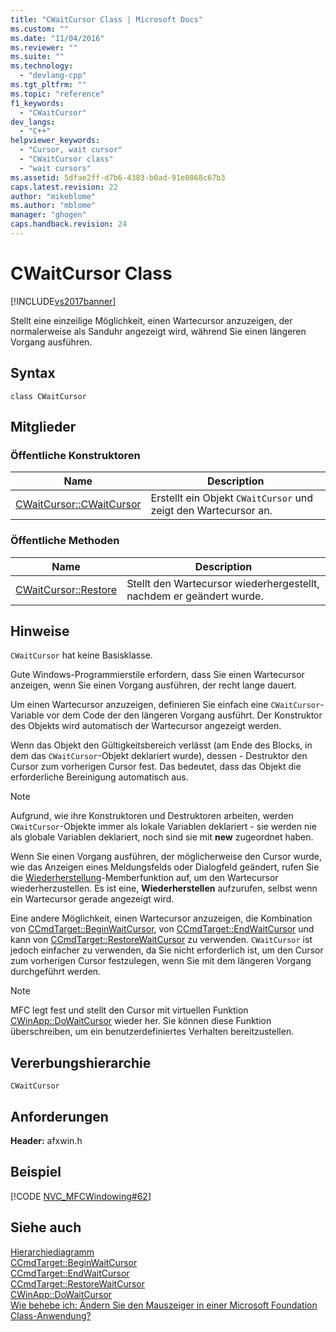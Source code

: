 ```yaml
---
title: "CWaitCursor Class | Microsoft Docs"
ms.custom: ""
ms.date: "11/04/2016"
ms.reviewer: ""
ms.suite: ""
ms.technology: 
  - "devlang-cpp"
ms.tgt_pltfrm: ""
ms.topic: "reference"
f1_keywords: 
  - "CWaitCursor"
dev_langs: 
  - "C++"
helpviewer_keywords: 
  - "Cursor, wait cursor"
  - "CWaitCursor class"
  - "wait cursors"
ms.assetid: 5dfae2ff-d7b6-4383-b0ad-91e0868c67b3
caps.latest.revision: 22
author: "mikeblome"
ms.author: "mblome"
manager: "ghogen"
caps.handback.revision: 24
---
```

# CWaitCursor Class
[!INCLUDE[vs2017banner](../../assembler/inline/includes/vs2017banner.md)]

Stellt eine einzeilige Möglichkeit, einen Wartecursor anzuzeigen, der normalerweise als Sanduhr angezeigt wird, während Sie einen längeren Vorgang ausführen.  
  
## Syntax  
  
```  
class CWaitCursor  
```  
  
## Mitglieder  
  
### Öffentliche Konstruktoren  
  
|Name|Description|  
|----------|-----------------|  
|[CWaitCursor::CWaitCursor](../Topic/CWaitCursor::CWaitCursor.md)|Erstellt ein Objekt `CWaitCursor` und zeigt den Wartecursor an.|  
  
### Öffentliche Methoden  
  
|Name|Description|  
|----------|-----------------|  
|[CWaitCursor::Restore](../Topic/CWaitCursor::Restore.md)|Stellt den Wartecursor wiederhergestellt, nachdem er geändert wurde.|  
  
## Hinweise  
 `CWaitCursor` hat keine Basisklasse.  
  
 Gute Windows\-Programmierstile erfordern, dass Sie einen Wartecursor anzeigen, wenn Sie einen Vorgang ausführen, der recht lange dauert.  
  
 Um einen Wartecursor anzuzeigen, definieren Sie einfach eine `CWaitCursor`\-Variable vor dem Code der den längeren Vorgang ausführt.  Der Konstruktor des Objekts wird automatisch der Wartecursor angezeigt werden.  
  
 Wenn das Objekt den Gültigkeitsbereich verlässt \(am Ende des Blocks, in dem das `CWaitCursor`\-Objekt deklariert wurde\), dessen \- Destruktor den Cursor zum vorherigen Cursor fest.  Das bedeutet, dass das Objekt die erforderliche Bereinigung automatisch aus.  
  
> [!NOTE]
>  Aufgrund, wie ihre Konstruktoren und Destruktoren arbeiten, werden `CWaitCursor`\-Objekte immer als lokale Variablen deklariert \- sie werden nie als globale Variablen deklariert, noch sind sie mit **new** zugeordnet haben.  
  
 Wenn Sie einen Vorgang ausführen, der möglicherweise den Cursor wurde, wie das Anzeigen eines Meldungsfelds oder Dialogfeld geändert, rufen Sie die [Wiederherstellung](../Topic/CWaitCursor::Restore.md)\-Memberfunktion auf, um den Wartecursor wiederherzustellen.  Es ist eine, **Wiederherstellen** aufzurufen, selbst wenn ein Wartecursor gerade angezeigt wird.  
  
 Eine andere Möglichkeit, einen Wartecursor anzuzeigen, die Kombination von [CCmdTarget::BeginWaitCursor](../Topic/CCmdTarget::BeginWaitCursor.md), von [CCmdTarget::EndWaitCursor](../Topic/CCmdTarget::EndWaitCursor.md) und kann von [CCmdTarget::RestoreWaitCursor](../Topic/CCmdTarget::RestoreWaitCursor.md) zu verwenden.  `CWaitCursor` ist jedoch einfacher zu verwenden, da Sie nicht erforderlich ist, um den Cursor zum vorherigen Cursor festzulegen, wenn Sie mit dem längeren Vorgang durchgeführt werden.  
  
> [!NOTE]
>  MFC legt fest und stellt den Cursor mit virtuellen Funktion [CWinApp::DoWaitCursor](../Topic/CWinApp::DoWaitCursor.md) wieder her.  Sie können diese Funktion überschreiben, um ein benutzerdefiniertes Verhalten bereitzustellen.  
  
## Vererbungshierarchie  
 `CWaitCursor`  
  
## Anforderungen  
 **Header:** afxwin.h  
  
## Beispiel  
 [!CODE [NVC_MFCWindowing#62](../CodeSnippet/VS_Snippets_Cpp/NVC_MFCWindowing#62)]  
  
## Siehe auch  
 [Hierarchiediagramm](../../mfc/hierarchy-chart.md)   
 [CCmdTarget::BeginWaitCursor](../Topic/CCmdTarget::BeginWaitCursor.md)   
 [CCmdTarget::EndWaitCursor](../Topic/CCmdTarget::EndWaitCursor.md)   
 [CCmdTarget::RestoreWaitCursor](../Topic/CCmdTarget::RestoreWaitCursor.md)   
 [CWinApp::DoWaitCursor](../Topic/CWinApp::DoWaitCursor.md)   
 [Wie behebe ich: Ändern Sie den Mauszeiger in einer Microsoft Foundation Class\-Anwendung?](http://go.microsoft.com/fwlink/?LinkID=128044)